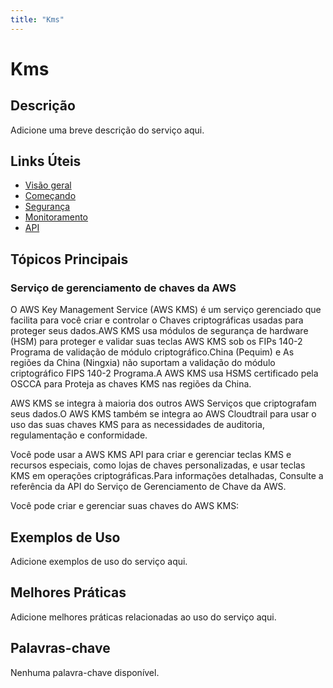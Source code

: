 ```yaml
---
title: "Kms"
---
```


# Kms

## Descrição

Adicione uma breve descrição do serviço aqui.

## Links Úteis

- [Visão geral](https://docs.aws.amazon.com/kms/latest/developerguide/overview.html)
- [Começando](https://docs.aws.amazon.com/kms/latest/developerguide/getting-started.html)
- [Segurança](https://docs.aws.amazon.com/kms/latest/developerguide/security.html)
- [Monitoramento](https://docs.aws.amazon.com/kms/latest/developerguide/monitoring.html)
- [API](https://docs.aws.amazon.com/kms/latest/developerguide/api.html)

## Tópicos Principais

### Serviço de gerenciamento de chaves da AWS

O AWS Key Management Service (AWS KMS) é um serviço gerenciado que facilita para você criar e controlar o
Chaves criptográficas usadas para proteger seus dados.AWS KMS usa módulos de segurança de hardware
(HSM) para proteger e validar suas teclas AWS KMS sob os FIPs
140-2 Programa de validação de módulo criptográfico.China (Pequim) e
As regiões da China (Ningxia) não suportam a validação do módulo criptográfico FIPS 140-2
Programa.A AWS KMS usa HSMS certificado pela OSCCA para
Proteja as chaves KMS nas regiões da China.

AWS KMS se integra à maioria dos outros AWS
Serviços que criptografam seus dados.O AWS KMS também se integra ao AWS Cloudtrail para usar o uso
das suas chaves KMS para as necessidades de auditoria, regulamentação e conformidade.

Você pode usar a AWS KMS API para criar e gerenciar teclas KMS e recursos especiais, como lojas de chaves personalizadas, e usar teclas KMS em operações criptográficas.Para informações detalhadas,
Consulte a referência da API do Serviço de Gerenciamento de Chave da AWS.

Você pode criar e gerenciar suas chaves do AWS KMS:

## Exemplos de Uso

Adicione exemplos de uso do serviço aqui.

## Melhores Práticas

Adicione melhores práticas relacionadas ao uso do serviço aqui.

## Palavras-chave

Nenhuma palavra-chave disponível.
